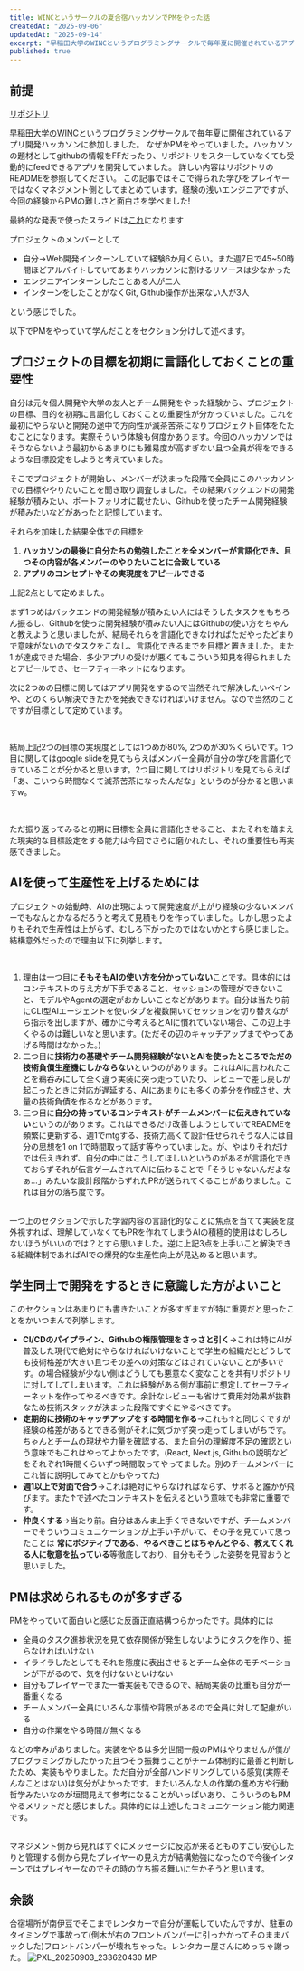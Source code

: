 ```yaml
---
title: WINCというサークルの夏合宿ハッカソンでPMをやった話
createdAt: "2025-09-06"
updatedAt: "2025-09-14"
excerpt: "早稲田大学のWINCというプログラミングサークルで毎年夏に開催されているアプリ開発ハッカソンに参加しました。なぜかPMをやっていたのでそれの体験記。"
published: true
---
```

## 前提
[リポジトリ](https://github.com/tsukuneA1/git_feed)

[早稲田大学のWINC](https://www.winc.ne.jp/)というプログラミングサークルで毎年夏に開催されているアプリ開発ハッカソンに参加しました。
なぜかPMをやっていました。ハッカソンの題材としてgithubの情報をFFだったり、リポジトリをスターしていなくても受動的にfeedできるアプリを開発していました。
詳しい内容はリポジトリのREADMEを参照してください。
この記事ではそこで得られた学びをプレイヤーではなくマネジメント側としてまとめています。経験の浅いエンジニアですが、今回の経験からPMの難しさと面白さを学べました!

最終的な発表で使ったスライドは[これ](https://docs.google.com/presentation/d/1aol6UERLJP0c_VJcH8mtELUwOrUpq0vr6EqgMya1LuA/edit?usp=sharing)になります

プロジェクトのメンバーとして
 - 自分→Web開発インターンしていて経験6か月くらい。また週7日で45~50時間ほどアルバイトしていてあまりハッカソンに割けるリソースは少なかった
 - エンジニアインターンしたことある人が二人
 - インターンをしたことがなくGit, Github操作が出来ない人が3人

という感じでした。

以下でPMをやっていて学んだことをセクション分けして述べます。

## プロジェクトの目標を初期に言語化しておくことの重要性
自分は元々個人開発や大学の友人とチーム開発をやった経験から、プロジェクトの目標、目的を初期に言語化しておくことの重要性が分かっていました。これを最初にやらないと開発の途中で方向性が滅茶苦茶になりプロジェクト自体をたたむことになります。実際そういう体験も何度かあります。今回のハッカソンではそうならないよう最初からあまりにも難易度が高すぎない且つ全員が得をできるような目標設定をしようと考えていました。

そこでプロジェクトが開始し、メンバーが決まった段階で全員にこのハッカソンでの目標ややりたいことを聞き取り調査しました。その結果バックエンドの開発経験が積みたい、ポートフォリオに載せたい、Githubを使ったチーム開発経験が積みたいなどがあったと記憶しています。

それらを加味した結果全体での目標を

 1. **ハッカソンの最後に自分たちの勉強したことを全メンバーが言語化でき、且つその内容が各メンバーのやりたいことに合致している**
 2. **アプリのコンセプトやその実現度をアピールできる**

上記2点として定めました。

まず1つめはバックエンドの開発経験が積みたい人にはそうしたタスクをもちろん振るし、Githubを使った開発経験が積みたい人にはGithubの使い方をちゃんと教えようと思いましたが、結局それらを言語化できなければただやったどまりで意味がないのでタスクをこなし、言語化できるまでを目標と置きました。また1.が達成できた場合、多少アプリの受けが悪くてもこういう知見を得られましたとアピールでき、セーフティーネットになります。

次に2つめの目標に関してはアプリ開発をするので当然それで解決したいペインや、どのくらい解決できたかを発表できなければいけません。なので当然のことですが目標として定めています。

<br/>

結局上記2つの目標の実現度としては1つめが80%, 2つめが30%くらいです。1つ目に関してはgoogle slideを見てもらえばメンバー全員が自分の学びを言語化できていることが分かると思います。2つ目に関してはリポジトリを見てもらえば「あ、こいつら時間なくて滅茶苦茶になったんだな」というのが分かると思いますw。

<br/>

ただ振り返ってみると初期に目標を全員に言語化させること、またそれを踏まえた現実的な目標設定をする能力は今回でさらに磨かれたし、それの重要性も再実感できました。

## AIを使って生産性を上げるためには
プロジェクトの始動時、AIの出現によって開発速度が上がり経験の少ないメンバーでもなんとかなるだろうと考えて見積もりを作っていました。しかし思ったよりもそれで生産性は上がらず、むしろ下がったのではないかとすら感じました。結構意外だったので理由以下に列挙します。

<br/>

 1. 理由は一つ目に**そもそもAIの使い方を分かっていない**ことです。具体的にはコンテキストの与え方が下手であること、セッションの管理ができないこと、モデルやAgentの選定がおかしいことなどがあります。自分は当たり前にCLI型AIエージェントを使いタブを複数開いてセッションを切り替えながら指示を出しますが、確かに今考えるとAIに慣れていない場合、この辺上手くやるのは難しいなと思います。(ただその辺のキャッチアップまでやってあげる時間はなかった。)
 2. 二つ目に**技術力の基礎やチーム開発経験がないとAIを使ったところでただの技術負債生産機にしかならない**というのがあります。これはAIに言われたことを鵜呑みにして全く違う実装に突っ走っていたり、レビューで差し戻しが起こったときに対応が遅延する、AIにあまりにも多くの差分を作成させ、大量の技術負債を作るなどがあります。
 3. 三つ目に**自分の持っているコンテキストがチームメンバーに伝えきれていない**というのがあります。これはできるだけ改善しようとしていてREADMEを頻繁に更新する、週1でmtgする、技術力高くて設計任せられそうな人には自分の思想を1 on 1で時間取って話す等やっていました。が、やはりそれだけでは伝えきれず、自分の中にはこうしてほしいというのがあるが言語化できておらずそれが伝言ゲームされてAIに伝わることで「そうじゃないんだよなぁ...」みたいな設計段階からずれたPRが送られてくることがありました。これは自分の落ち度です。

<br/>
一つ上のセクションで示した学習内容の言語化的なことに焦点を当てて実装を度外視すれば、理解していなくてもPRを作れてしまうAIの積極的使用はむしろしないほうがいいのでは？とすら思いました。逆に上記3点を上手いこと解決できる組織体制であればAIでの爆発的な生産性向上が見込めると思います。

## 学生同士で開発をするときに意識した方がよいこと

このセクションはあまりにも書きたいことが多すぎますが特に重要だと思ったことをかいつまんで列挙します。

 - **CI/CDのパイプライン、Githubの権限管理をさっさと引く**→これは特にAIが普及した現代で絶対にやらなければいけないことで学生の組織だとどうしても技術格差が大きい且つその差への対策などはされていないことが多いです。の場合経験が少ない側はどうしても悪意なく変なことを共有リポジトリに対してしてしまいます。これは経験がある側が事前に想定してセーフティーネットを作ってやるべきです。余計なレビューも省けて費用対効果が抜群なため技術スタックが決まった段階ですぐにやるべきです。
 - **定期的に技術のキャッチアップをする時間を作る**→これも↑と同じくですが経験の格差があるとできる側がそれに気づかず突っ走ってしまいがちです。ちゃんとチームの現状や力量を確認する、また自分の理解度不足の確認という意味でもこれはやってよかったです。(React, Next.js, Githubの説明などをそれぞれ1時間くらいずつ時間取ってやってました。別のチームメンバーにこれ皆に説明してみてとかもやってた)
 - **週1以上で対面で合う**→これは絶対にやらなければならず、サボると誰かが飛びます。また↑で述べたコンテキストを伝えるという意味でも非常に重要です。
 - **仲良くする**→当たり前。自分はあんま上手くできないですが、チームメンバーでそういうコミュニケーションが上手い子がいて、その子を見ていて思ったことは **常にポジティブである**、**やるべきことはちゃんとやる**、**教えてくれる人に敬意を払っている**等徹底しており、自分もそうした姿勢を見習おうと思いました。

## PMは求められるものが多すぎる

PMをやっていて面白いと感じた反面正直結構つらかったです。具体的には

 - 全員のタスク進捗状況を見て依存関係が発生しないようにタスクを作り、振らなければいけない
 - イライラしたとしてもそれを態度に表出させるとチーム全体のモチベーションが下がるので、気を付けないといけない
 - 自分もプレイヤーでまた一番実装もできるので、結局実装の比重も自分が一番重くなる
 - チームメンバー全員にいろんな事情や背景があるので全員に対して配慮がいる
 - 自分の作業をやる時間が無くなる

などの辛みがありました。実装をやるは多分世間一般のPMはやりませんが僕がプログラミングがしたかった且つそう振舞うことがチーム体制的に最善と判断したため、実装もやりました。ただ自分が全部ハンドリングしている感覚(実際そんなことはない)は気分がよかったです。またいろんな人の作業の進め方や行動哲学みたいなのが垣間見えて参考になることがいっぱいあり、こういうのもPMやるメリットだと感じました。具体的には上述したコミュニケーション能力関連です。

<br/>
マネジメント側から見ればすぐにメッセージに反応が来るとものすごい安心したりと管理する側から見たプレイヤーの見え方が結構勉強になったので今後インターンではプレイヤーなのでその時の立ち振る舞いに生かそうと思います。

## 余談
合宿場所が南伊豆でそこまでレンタカーで自分が運転していたんですが、駐車のタイミングで事故って(倒木が右のフロントバンパーに引っかかってそのままバックした)フロントバンパーが壊れちゃった。レンタカー屋さんにめっちゃ謝った。
![PXL_20250903_233620430 MP](https://github.com/user-attachments/assets/55395ca6-f36d-4ac2-b995-76b4a2bc60e7)

